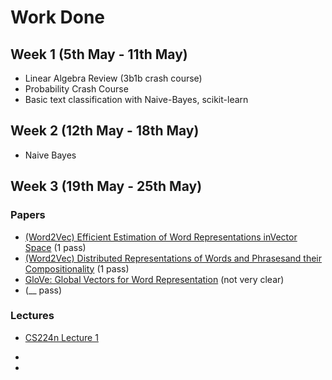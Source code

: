 # Work Done

## Week 1 (5th May - 11th May)

- Linear Algebra Review (3b1b crash course)
- Probability Crash Course
- Basic text classification with Naive-Bayes, scikit-learn

## Week 2 (12th May - 18th May)

- Naive Bayes

## Week 3 (19th May - 25th May)

### Papers

- [(Word2Vec) Efficient Estimation of Word Representations inVector Space](https://arxiv.org/pdf/1301.3781.pdf) (1 pass)
- [(Word2Vec) Distributed Representations of Words and Phrasesand their Compositionality](http://papers.nips.cc/paper/5021-distributed-representations-of-words-and-phrases-and-their-compositionality.pdf) (1 pass)
- [GloVe: Global Vectors for Word Representation](https://nlp.stanford.edu/pubs/glove.pdf) (not very clear)
-  (__ pass)

### Lectures

- [CS224n Lecture 1](https://www.youtube.com/watch?v=8rXD5-xhemo&list=PLoROMvodv4rOhcuXMZkNm7j3fVwBBY42z&index=1)
- 

- 
